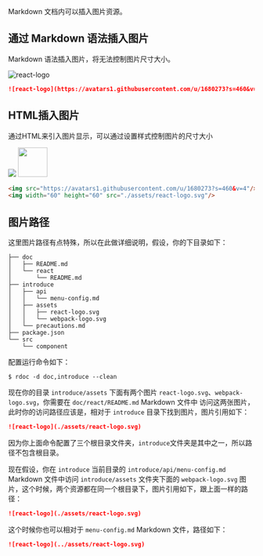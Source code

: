 <!--
title: 插入图片
sort: 8
-->

Markdown 文档内可以插入图片资源。

## 通过 Markdown 语法插入图片

Markdown 语法插入图片，将无法控制图片尺寸大小。

![react-logo](https://avatars1.githubusercontent.com/u/1680273?s=460&v=4)

```markdown
![react-logo](https://avatars1.githubusercontent.com/u/1680273?s=460&v=4)
```

## HTML插入图片

通过HTML来引入图片显示，可以通过设置样式控制图片的尺寸大小

<img src="https://avatars1.githubusercontent.com/u/1680273?s=360&v=4"/>
<img width="60" height="60" src="./assets/react-logo.svg"/>

```html
<img src="https://avatars1.githubusercontent.com/u/1680273?s=460&v=4"/>
<img width="60" height="60" src="./assets/react-logo.svg"/>
```

## 图片路径

这里图片路径有点特殊，所以在此做详细说明，假设，你的下目录如下：

```shell
├── doc
│   ├── README.md
│   └── react
│       └── README.md
├── introduce
│   ├── api
│   │   └── menu-config.md
│   ├── assets
│   │   ├── react-logo.svg
│   │   └── webpack-logo.svg
│   └── precautions.md
├── package.json
└── src
    └── component
```

配置运行命令如下：

```shell
$ rdoc -d doc,introduce --clean
```

现在你的目录 `introduce/assets` 下面有两个图片 `react-logo.svg`、`webpack-logo.svg`，你需要在 `doc/react/README.md` Markdown 文件中 访问这两张图片，此时你的访问路径应该是，相对于 `introduce` 目录下找到图片，图片引用如下：

```markdown
![react-logo](./assets/react-logo.svg)
```

因为你上面命令配置了三个根目录文件夹，`introduce`文件夹是其中之一，所以路径不包含根目录。

现在假设，你在 `introduce` 当前目录的 `introduce/api/menu-config.md` Markdown 文件中访问 `introduce/assets` 文件夹下面的 `webpack-logo.svg` 图片，这个时候，两个资源都在同一个根目录下，图片引用如下，跟上面一样的路径：

```markdown
![react-logo](./assets/react-logo.svg)
```

这个时候你也可以相对于 `menu-config.md` Markdown 文件，路径如下：

```markdown
![react-logo](../assets/react-logo.svg)
```
